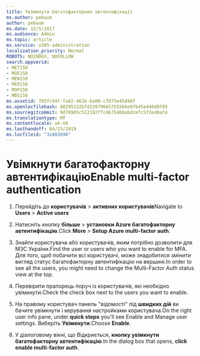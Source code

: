 ```yaml
---
title: Увімкнути багатофакторних автентифікації
ms.author: pebaum
author: pebaum
ms.date: 12/5/2017
ms.audience: Admin
ms.topic: article
ms.service: o365-administration
localization_priority: Normal
ROBOTS: NOINDEX, NOFOLLOW
search.appverid:
- MET150
- MOE150
- MEW150
- MED150
- MOP150
- MBS150
ms.assetid: 785fc94f-fa62-461b-ba00-cf875e45d48f
ms.openlocfilehash: 80295232bfd23979665755566e9fb45a440d0f85
ms.sourcegitcommit: 9d78905c512192ffc4675468abd2efc5f2e4baf4
ms.translationtype: MT
ms.contentlocale: uk-UA
ms.lasthandoff: 04/23/2019
ms.locfileid: "32403696"
---
```

# <a name="enable-multi-factor-authentication"></a><span data-ttu-id="f94a0-102">Увімкнути багатофакторну автентифікацію</span><span class="sxs-lookup"><span data-stu-id="f94a0-102">Enable multi-factor authentication</span></span>

1. <span data-ttu-id="f94a0-103">Перейдіть до **користувачів** \> **активних користувачів**</span><span class="sxs-lookup"><span data-stu-id="f94a0-103">Navigate to **Users** \> **Active users**</span></span>
    
2. <span data-ttu-id="f94a0-104">Натисніть кнопку **більше** \> **установки Azure багатофакторну автентифікацію**.</span><span class="sxs-lookup"><span data-stu-id="f94a0-104">Click **More** \> **Setup Azure multi-factor auth**.</span></span> 
    
3. <span data-ttu-id="f94a0-105">Знайти користувача або користувачів, яким потрібно дозволити для МЗС України.</span><span class="sxs-lookup"><span data-stu-id="f94a0-105">Find the user or users who you want to enable for MFA.</span></span> <span data-ttu-id="f94a0-106">Для того, щоб побачити всі користувачі, може знадобитися змінити вигляд статус багатофакторну автентифікацію на вершині.</span><span class="sxs-lookup"><span data-stu-id="f94a0-106">In order to see all the users, you might need to change the Multi-Factor Auth status view at the top.</span></span>
    
4. <span data-ttu-id="f94a0-107">Перевірити прапорець поруч із користувачів, які необхідно увімкнути.</span><span class="sxs-lookup"><span data-stu-id="f94a0-107">Check the check box next to the users you want to enable.</span></span>
    
5.  <span data-ttu-id="f94a0-108">На правому користувач панель "відомості" під **швидких дій** ви бачите увімкнути і керування настройками користувача.</span><span class="sxs-lookup"><span data-stu-id="f94a0-108">On the right user info pane, under **quick steps** you'll see Enable and Manage user settings.</span></span> <span data-ttu-id="f94a0-109">Виберіть **Увімкнути**.</span><span class="sxs-lookup"><span data-stu-id="f94a0-109">Choose **Enable**.</span></span> 
    
6. <span data-ttu-id="f94a0-110">У діалоговому вікні, що Відкриється, **кнопку увімкнути багатофакторну автентифікацію**.</span><span class="sxs-lookup"><span data-stu-id="f94a0-110">In the dialog box that opens, **click enable multi-factor auth**.</span></span> 
    

